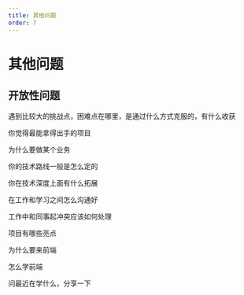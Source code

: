 ```yaml
---
title: 其他问题
order: 7
---
```


# 其他问题



## 开放性问题

遇到比较大的挑战点，困难点在哪里，是通过什么方式克服的，有什么收获

你觉得最能拿得出手的项目

为什么要做某个业务

你的技术路线一般是怎么定的

你在技术深度上面有什么拓展

在工作和学习之间怎么沟通好

工作中和同事起冲突应该如何处理

项目有哪些亮点

为什么要来前端

怎么学前端

问最近在学什么，分享一下